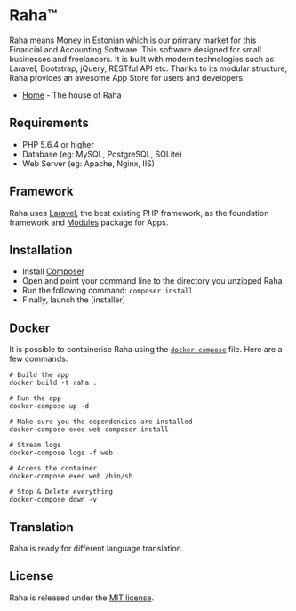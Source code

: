# Raha™

Raha means Money in Estonian which is our primary market for this Financial and Accounting Software.
This software designed for small businesses and freelancers. It is built with modern technologies such as Laravel, Bootstrap, jQuery, RESTful API etc. Thanks to its modular structure, Raha provides an awesome App Store for users and developers.

* [Home](https://euresiacoders.com) - The house of Raha

## Requirements

* PHP 5.6.4 or higher
* Database (eg: MySQL, PostgreSQL, SQLite)
* Web Server (eg: Apache, Nginx, IIS)

## Framework

Raha uses [Laravel](http://laravel.com), the best existing PHP framework, as the foundation framework and [Modules](https://nwidart.com/laravel-modules) package for Apps.

## Installation

  * Install [Composer](https://getcomposer.org/download)
  * Open and point your command line to the directory you unzipped Raha
  * Run the following command: `composer install`
  * Finally, launch the [installer]

## Docker

It is possible to containerise Raha using the [`docker-compose`](docker-compose.yaml) file. Here are a few commands:

```
# Build the app
docker build -t raha .

# Run the app
docker-compose up -d

# Make sure you the dependencies are installed
docker-compose exec web composer install

# Stream logs
docker-compose logs -f web

# Access the container
docker-compose exec web /bin/sh

# Stop & Delete everything
docker-compose down -v
```

## Translation

Raha is ready for different language translation.

## License

Raha is released under the [MIT license](LICENSE.txt).
